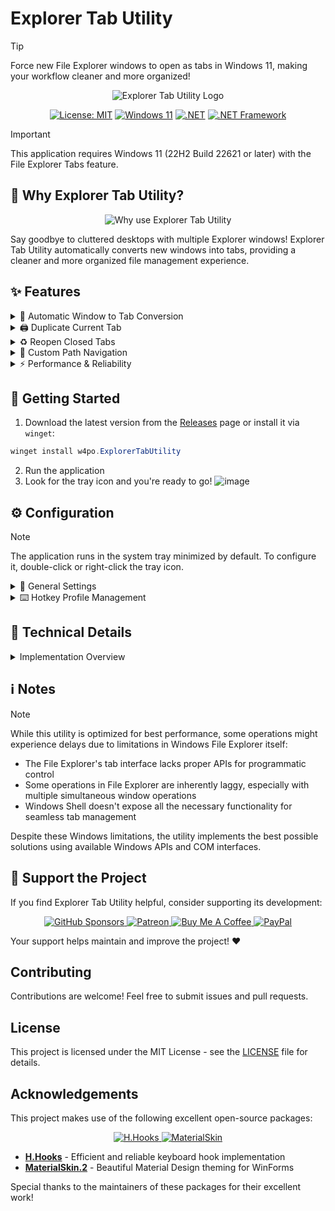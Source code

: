 # Explorer Tab Utility

> [!TIP]
> Force new File Explorer windows to open as tabs in Windows 11, making your workflow cleaner and more organized!

<div align="center">
  <img src="Assets/ExplorerTabUtilityLogo.gif" alt="Explorer Tab Utility Logo">
  
  [![License: MIT](https://img.shields.io/badge/License-MIT-yellow.svg)](https://opensource.org/licenses/MIT)
  [![Windows 11](https://img.shields.io/badge/Windows%2011-22H2+-blue.svg)](https://www.microsoft.com/windows/windows-11)
  [![.NET](https://img.shields.io/badge/.NET-9.0-purple.svg)](https://dotnet.microsoft.com/download)
  [![.NET Framework](https://img.shields.io/badge/.NET%20Framework-4.8.1-purple.svg)](https://dotnet.microsoft.com/download/dotnet-framework)
</div>

> [!IMPORTANT]
> This application requires Windows 11 (22H2 Build 22621 or later) with the File Explorer Tabs feature.

## 🤔 Why Explorer Tab Utility?

<div align="center">
  <img src="Assets/TheWhy.png" alt="Why use Explorer Tab Utility">
</div>

Say goodbye to cluttered desktops with multiple Explorer windows! Explorer Tab Utility automatically converts new windows into tabs, providing a cleaner and more organized file management experience.

## ✨ Features

<details>
<summary>🔄 Automatic Window to Tab Conversion</summary>

- Seamlessly converts new Explorer windows into tabs
- Switches to existing tabs if path is already opened
- Supports virtual desktop switching with a hotkey
- Supports attaching/detaching tabs
- Handles "Show in folder" file selection elegantly
- Handles opening multiple tabs at once

**See it in action:**
![Window to tab conversion](Assets/After_ExplorerTabUtility.gif)
![Multiple windows opening](Assets/MultiOpen.gif)
</details>

<details>
<summary>🖨️ Duplicate Current Tab</summary>

![Duplicate current tab](Assets/DuplicateTab.gif)
</details>

<details>
<summary>♻️ Reopen Closed Tabs</summary>

![Reopen closed tabs](Assets/ReopenClosedTab.gif)
</details>

<details>
<summary>📁 Custom Path Navigation</summary>

- Assign hotkeys to quickly open your favorite locations
- Supports multiple path formats:
  - Standard paths: `C:\Users\Documents`
  - Environment variables: `%USERPROFILE%\Downloads`
  - Windows CLSID paths: `{A8CDFF1C-4878-43be-B5FD-F8091C1C60D0}` (Special Folders)
- Perfect for frequently accessed directories
- Instant access to system folders using CLSIDs

![Open custom path](Assets/OpenCustomPath.gif)
</details>

<details>
<summary>⚡ Performance & Reliability</summary>

- Lightweight and resource-efficient
- Fast and responsive tab creation
- Stable COM-based implementation
- Reliable window state management
</details>

## 🚀 Getting Started

1. Download the latest version from the [Releases](https://github.com/w4po/ExplorerTabUtility/releases) page or install it via `winget`:
```powershell
winget install w4po.ExplorerTabUtility
```
2. Run the application
3. Look for the tray icon and you're ready to go!
   ![image](Assets/Menu.png)

## ⚙️ Configuration

> [!NOTE]
> The application runs in the system tray minimized by default.
> To configure it, double-click or right-click the tray icon.

<details>
<summary>🔧 General Settings</summary>

- **WindowHook**: Enable/disable new windows being converted to tabs
- **ReuseTabs**: Enable/disable reusing existing tabs instead of creating new ones
- **Startup**: Configure automatic startup with Windows
</details>

<details>
<summary>⌨️ Hotkey Profile Management</summary>

### Profile Options
- Create new profiles
- Import profiles from file
- Export profiles to file
- Enable/disable individual profiles

### Profile Settings
Each profile contains the following settings:

1. **Basic Settings**
   - Profile Name
   - Hotkey Combination (set by focusing the input field and pressing desired keys)
   - Scope: Global or Explorer-only (triggers only when File Explorer is focused)

2. **Action Settings**
   - Action Type:
     - `Open`: Open a new tab (optionally with specified path)
     - `Duplicate`: Duplicate current tab
     - `ReopenClosed`: Reopen last closed tab
     - `SetTargetWindow`: Set current Explorer window as the destination for new tabs
     - `ToggleWinHook`: Toggle window hook
     - `ToggleReuseTabs`: Toggle tab reuse
     - `ToggleVisibility`: Toggle form visibility
   - Path Field (for `Open` action)
     - Optional: Leave empty to open new tab
     - Supports multiple path formats (see Custom Path Navigation section)

3. **Advanced Settings**
   - Execution Delay: Slider to set delay before action execution
   - Key Handling: Toggle whether hotkeys are passed to other applications
   - Profile Deletion: Remove unwanted profiles

![Form](Assets/Form.png)

> [!TIP]
> Use the "Handled" toggle to prevent or allow hotkey propagation to other applications that might be listening for the same key combination.

> [!NOTE]
> The `SetTargetWindow` action lets you choose which Explorer window will receive new tabs. This is useful when you have multiple Explorer windows open or working on different virtual desktops and want to control where new tabs appear.
</details>

## 🔧 Technical Details

<details>
<summary>Implementation Overview</summary>

### Core Components

#### 1. 🔌 COM Integration
- Direct interaction with Windows Shell through native COM interfaces:
  - `Shell32`: Core shell functionality and file system operations
  - `SHDocVw`: Explorer window and tab management
  - Custom COM interface implementations for reliable shell interactions
- Efficient PIDL (Pointer to ID List) handling for file system operations
- Thread-safe COM object lifecycle management

#### 2. 🪟 Window Management
- Advanced window tracking and state management:
  - Concurrent collections for thread-safe window tracking
  - Efficient tab handle caching and validation
  - Smart window-to-tab conversion logic
- Support for special folder navigation (CLSID paths)

#### 3. ⚡ Process & Event System
- Robust Explorer process monitoring:
  - Automatic recovery from Explorer crashes
  - Event-driven architecture for responsive UI
  - Efficient window event hooking
- Asynchronous operation handling:
  - STA (Single-threaded Apartment) task scheduler
  - Non-blocking COM operations
  - Proper synchronization with SemaphoreSlim

#### 4. 🚀 Performance Optimizations
- Smart caching mechanisms:
  - Window handle caching
  - Path comparison optimization
  - Tab state tracking
- Efficient resource management:
  - Proper COM object disposal
  - Memory-efficient collections
  - Minimal window recreation

### Key Technologies
- .NET 9 and .NET Framework 4.8.1
- Windows COM APIs
  - Shell32 and SHDocVw interfaces
  - Native P/Invoke
- Advanced threading with STA scheduler
- Concurrent collections for thread safety
</details>

## ℹ️ Notes

> [!NOTE]
> While this utility is optimized for best performance, some operations might experience delays due to limitations in Windows File Explorer itself:
> - The File Explorer's tab interface lacks proper APIs for programmatic control
> - Some operations in File Explorer are inherently laggy, especially with multiple simultaneous window operations
> - Windows Shell doesn't expose all the necessary functionality for seamless tab management

Despite these Windows limitations, the utility implements the best possible solutions using available Windows APIs and COM interfaces.

## 💝 Support the Project

If you find Explorer Tab Utility helpful, consider supporting its development:

<p align="center">
  <a href="https://github.com/sponsors/w4po">
    <img src="https://img.shields.io/badge/sponsor-30363D?style=for-the-badge&logo=GitHub-Sponsors&logoColor=#white" alt="GitHub Sponsors"/>
  </a>
  <a href="https://www.patreon.com/w4po">
    <img src="https://img.shields.io/badge/Patreon-F96854?style=for-the-badge&logo=patreon&logoColor=white" alt="Patreon"/>
  </a>
  <a href="https://www.buymeacoffee.com/w4po">
    <img src="https://img.shields.io/badge/Buy_Me_A_Coffee-FFDD00?style=for-the-badge&logo=buy-me-a-coffee&logoColor=black" alt="Buy Me A Coffee"/>
  </a>
  <a href="https://paypal.me/w4po77">
    <img src="https://img.shields.io/badge/PayPal-00457C?style=for-the-badge&logo=paypal&logoColor=white" alt="PayPal"/>
  </a>
</p>

Your support helps maintain and improve the project! ❤️

## Contributing

Contributions are welcome! Feel free to submit issues and pull requests.

## License

This project is licensed under the MIT License - see the [LICENSE](LICENSE) file for details.

## Acknowledgements

This project makes use of the following excellent open-source packages:

<p align="center">
  <a href="https://github.com/HavenDV/H.Hooks">
    <img src="https://img.shields.io/badge/H.Hooks-Keyboard%20Hook-purple?style=for-the-badge" alt="H.Hooks"/>
  </a>
  <a href="https://github.com/leocb/MaterialSkin">
    <img src="https://img.shields.io/badge/MaterialSkin.2-UI%20Theming-blue?style=for-the-badge" alt="MaterialSkin"/>
  </a>
</p>

- **[H.Hooks](https://github.com/HavenDV/H.Hooks)** - Efficient and reliable keyboard hook implementation
- **[MaterialSkin.2](https://github.com/leocb/MaterialSkin)** - Beautiful Material Design theming for WinForms

Special thanks to the maintainers of these packages for their excellent work!
